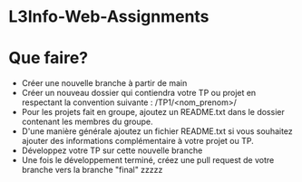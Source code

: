 # L3Info-Web-Assignments

# Que faire?

* Créer une nouvelle branche à partir de main
* Créer un nouveau dossier qui contiendra votre TP ou projet en respectant la convention suivante : /TP1/<nom_prenom>/
* Pour les projets fait en groupe, ajoutez un README.txt dans le dossier contenant les membres du groupe.
* D'une manière générale ajoutez un fichier README.txt si vous souhaitez ajouter des informations complémentaire à votre projet ou TP.
* Développez votre TP sur cette nouvelle branche
* Une fois le développement terminé, créez une pull request de votre branche vers la branche "final"
zzzzz

